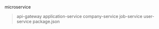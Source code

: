 microservice
 >api-gateway
 >application-service
 >company-service
 >job-service
 >user-service
package.json
